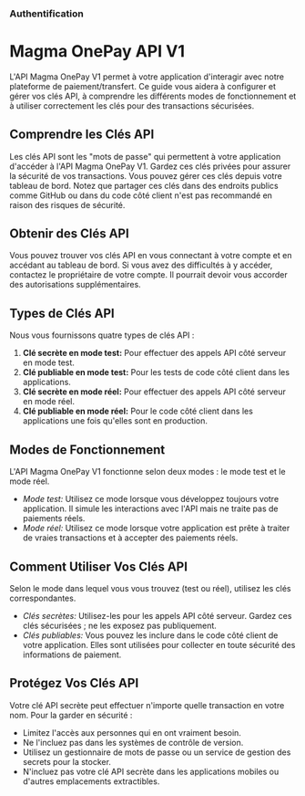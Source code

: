### Authentification

# Magma OnePay API V1

L'API Magma OnePay V1 permet à votre application d'interagir avec notre plateforme de paiement/transfert. Ce guide vous aidera à configurer et gérer vos clés API, à comprendre les différents modes de fonctionnement et à utiliser correctement les clés pour des transactions sécurisées.

## Comprendre les Clés API
Les clés API sont les "mots de passe" qui permettent à votre application d'accéder à l'API Magma OnePay V1. Gardez ces clés privées pour assurer la sécurité de vos transactions. Vous pouvez gérer ces clés depuis votre tableau de bord. Notez que partager ces clés dans des endroits publics comme GitHub ou dans du code côté client n'est pas recommandé en raison des risques de sécurité.

## Obtenir des Clés API
Vous pouvez trouver vos clés API en vous connectant à votre compte et en accédant au tableau de bord. Si vous avez des difficultés à y accéder, contactez le propriétaire de votre compte. Il pourrait devoir vous accorder des autorisations supplémentaires.

## Types de Clés API
Nous vous fournissons quatre types de clés API :

1. **Clé secrète en mode test:** Pour effectuer des appels API côté serveur en mode test.
2. **Clé publiable en mode test:** Pour les tests de code côté client dans les applications.
3. **Clé secrète en mode réel:** Pour effectuer des appels API côté serveur en mode réel.
4. **Clé publiable en mode réel:** Pour le code côté client dans les applications une fois qu'elles sont en production.

## Modes de Fonctionnement
L'API Magma OnePay V1 fonctionne selon deux modes : le mode test et le mode réel.

* *Mode test:* Utilisez ce mode lorsque vous développez toujours votre application. Il simule les interactions avec l'API mais ne traite pas de paiements réels.
* *Mode réel:* Utilisez ce mode lorsque votre application est prête à traiter de vraies transactions et à accepter des paiements réels.

## Comment Utiliser Vos Clés API
Selon le mode dans lequel vous vous trouvez (test ou réel), utilisez les clés correspondantes.

* *Clés secrètes:* Utilisez-les pour les appels API côté serveur. Gardez ces clés sécurisées ; ne les exposez pas publiquement.
* *Clés publiables:* Vous pouvez les inclure dans le code côté client de votre application. Elles sont utilisées pour collecter en toute sécurité des informations de paiement.

## Protégez Vos Clés API
Votre clé API secrète peut effectuer n'importe quelle transaction en votre nom. Pour la garder en sécurité :

* Limitez l'accès aux personnes qui en ont vraiment besoin.
* Ne l'incluez pas dans les systèmes de contrôle de version.
* Utilisez un gestionnaire de mots de passe ou un service de gestion des secrets pour la stocker.
* N'incluez pas votre clé API secrète dans les applications mobiles ou d'autres emplacements extractibles.